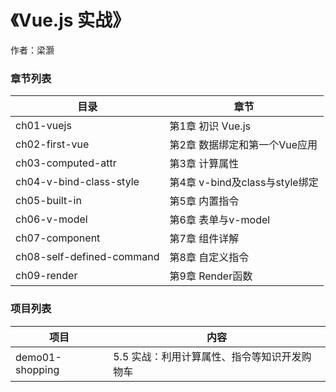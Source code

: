 # 《Vue.js 实战》

作者：梁灏

### 章节列表

|目录					|章节							|
|-----------------------|-------------------------------|
|ch01-vuejs 			|第1章 初识 Vue.js 				|
|ch02-first-vue			|第2章 数据绑定和第一个Vue应用	|
|ch03-computed-attr		|第3章 计算属性					|
|ch04-v-bind-class-style|第4章 v-bind及class与style绑定	|
|ch05-built-in			|第5章 内置指令   				|
|ch06-v-model			|第6章 表单与v-model   			|
|ch07-component			|第7章 组件详解   				|
|ch08-self-defined-command|第8章 自定义指令             |
|ch09-render            |第9章 Render函数               |


### 项目列表

|项目					|内容										|
|-----------------------|-------------------------------------------|
|demo01-shopping		|5.5 实战：利用计算属性、指令等知识开发购物车		|

